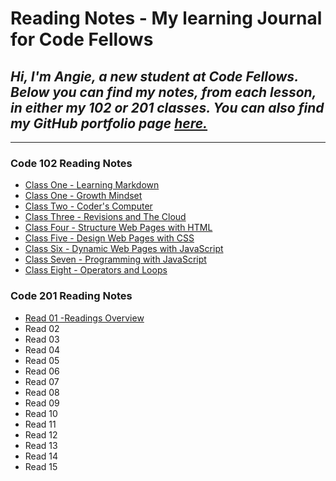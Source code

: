 # **Reading Notes** - My learning Journal for Code Fellows



## *Hi, I'm Angie, a new student at Code Fellows.  Below you can find my notes, from each lesson, in either my 102 or 201 classes. You can also find my GitHub portfolio page [here.](https://github.com/aedeleon2023)*


---
### Code 102 Reading Notes
* [Class One - Learning Markdown](learning-markdown.md) 
* [Class One - Growth Mindset](growth-mindset.md) 
* [Class Two - Coder's Computer](the-coders-computer.md)
* [Class Three - Revisions and The Cloud](revisions-and-the-cloud.md)
* [Class Four - Structure Web Pages with HTML](structured-web-pages-with-html.md)
* [Class Five - Design Web Pages with CSS](design-web-pages-with-css.md)
* [Class Six - Dynamic Web Pages with JavaScript](dynamic-web-pages-with-javascript.md)
* [Class Seven - Programming with JavaScript](programming-with-javascript.md)
* [Class Eight - Operators and Loops](operators-and-loops.md)


### Code 201 Reading Notes
* [Read 01 -Readings Overview](class-01.md)
* Read 02
* Read 03
* Read 04
* Read 05
* Read 06 
* Read 07
* Read 08 
* Read 09
* Read 10
* Read 11
* Read 12
* Read 13
* Read 14
* Read 15
